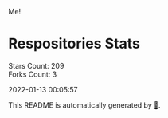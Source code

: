 Me!

# Respositories Stats
Stars Count: 209  
Forks Count: 3

2022-01-13 00:05:57  

This README is automatically generated by [🐰](https://github.com/rnitta/rnitta).
